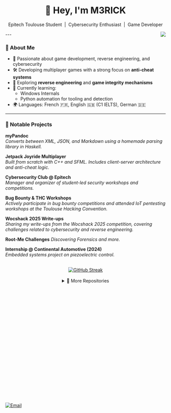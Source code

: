 <h1 align="center">👋 Hey, I'm M3RICK </h1>
<p align="center">
Epitech Toulouse Student &nbsp;|&nbsp;  Cybersecurity Enthusiast &nbsp;|&nbsp; Game Developer  
</p>

<a href="https://github.com/M3RICK">
  <img align="right" width ="%" src="https://komarev.com/ghpvc/?username=M3RICK&style=for-the-badge&color=blue">
</a>
---

### 🚀 About Me

- 🎯 Passionate about game development, reverse engineering, and cybersecurity  
- 🛠️ Developing multiplayer games with a strong focus on **anti-cheat systems**  
- 🧠 Exploring **reverse engineering** and **game integrity mechanisms**  
- 🌱 Currently learning:
  - Windows Internals
  - Python automation for tooling and detection
- 🌍 Languages: French 🇫🇷, English 🇬🇧 (C1 IELTS), German 🇩🇪

---

### 🧠 Notable Projects

**myPandoc**  
_Converts between XML, JSON, and Markdown using a homemade parsing library in Haskell._

**Jetpack Joyride Multiplayer**  
_Built from scratch with C++ and SFML. Includes client-server architecture and anti-cheat logic._

**Cybersecurity Club @ Epitech**  
_Manager and organizer of student-led security workshops and competitions._

**Bug Bounty & THC Workshops**  
_Actively participate in bug bounty competitions and attended IoT pentesting workshops at the Toulouse Hacking Convention._

**Wocshack 2025 Write-ups**  
_Sharing my write-ups from the Wocshack 2025 competition, covering challenges related to cybersecurity and reverse engineering._

**Root-Me Challenges**
_Discovering Forensics and more._

**Internship @ Continental Automotive (2024)**  
_Embedded systems project on piezoelectric control._

<div align="center">
<br>
<a href="https://git.io/streak-stats"><img src="https://streak-stats.demolab.com?user=M3RICK&theme=blood-dark&border_radius=5&border=EB5454&fire=EBD822" alt="GitHub Streak" /></a>
</div>
<br>

<details close align="center">
  <summary>📁 More Repositories</summary><br>
    
  [![Samuride Card](https://github-readme-stats.vercel.app/api/pin?username=M3RICK&repo=Samuride&theme=gotham)](https://github.com/M3RICK/Samuride)
</details>

<!-- Flex container for the GIFs with more space on the sides -->
<div align="center" style="display: flex; justify-content: center; gap: 10000px; margin-left: 20000px; margin-right: 2000px;">
  <img src="https://github.com/M3RICK/M3RICK/blob/main/jinx.webp" width="360" />
</div>

[![Email](https://img.shields.io/badge/-Email-red?style=flat&logo=gmail)](mailto:aymeric.lamanda@epitech.eu)
